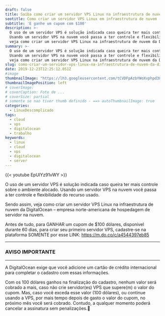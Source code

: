 ```yaml
---
draft: false
title: Saiba como criar um servidor VPS Linux na infraestrutura de nuvem da DigitalOcean
seotitle: Como criar um servidor VPS Linux em infraestrutura de nuvem - e ganhe cupom com $100
subtitle: 'E ganhe um cupom com $100'
description: >-
  O uso de um servidor VPS é solução indicada caso queira ter mais controle sobre o ambiente alocado. 
  Usando um servidor VPS na nuvem você passa a ter controle e flexibilidade do recurso usado. Sendo assim, 
  veja como criar um servidor VPS Linux na infraestrutura de nuvem da DigitalOcean – empresa norte-americana de hospedagem de servidor na nuvem.
summary: >-
  O uso de um servidor VPS é solução indicada caso queira ter mais controle sobre o ambiente alocado. 
  Usando um servidor VPS na nuvem você passa a ter controle e flexibilidade do recurso usado. Sendo assim, 
  veja como criar um servidor VPS Linux na infraestrutura de nuvem da DigitalOcean – empresa norte-americana de hospedagem de servidor na nuvem.
slug: como-criar-um-servidor-vps-linux-na-infraestrutura-de-nuvem-da-digitalocean
date: 2019-12-23T12:25:12.051Z
#image
thumbnailImage: "https://lh3.googleusercontent.com/tCVDFpAzbYWoXvphpd38vf0aGegIFwlsWjlnafL7TtbnV2C5js7xUW0MR87hP-mhVqKPM4MgrBXKjPDugQ=w1000-no-tmp.jpg"
thumbnailImagePosition: left
# coverImage: 
# coverCaption: Foto de ...
# coverSize: partial
# somente se nao tiver thumb definido - ==> autoThumbnailImage: true
categories:
  - LinuxDescomplicado
tags:
  - cloud
  - vps
  - digitalocean
  - trabalho
keywords:
  - linux
  - cloud
  - vps
  - digitalocean
  - server
---
```


{{< youtube EpUlYz91vWY >}}


O uso de um servidor VPS é solução indicada caso queira ter mais controle sobre o ambiente alocado. Usando um servidor VPS na nuvem você passa a ter controle e flexibilidade do recurso usado. 

Sendo assim, veja como criar um servidor VPS Linux na infraestrutura de nuvem da DigitalOcean – empresa norte-americana de hospedagem de servidor na nuvem.

Antes de tudo, para GANHAR um cupom de $100 dólares, disponível durante 60 dias, para criar seu primeiro servidor VPS, cadastre-se na plataforma SOMENTE por esse LINK: https://m.do.co/c/a4544397eb85

***
### AVISO IMPORTANTE
***

A DigitalOcean exige que você adicione um cartão de crédito internacional para completar o cadastro com essas informações.

Com os 100 dólares ganhos na finalização do cadastro, nenhum valor será cobrado a mais, caso não crie servidor(es) VPS que supere(m) o valor do cupom. Mas, caso você exceda esse valor (100 dólares), ou continue usando a VPS, por mais tempo depois de gasto o valor do cupom, no próximo mês você será cobrado. Contudo, a qualquer momento poderá cancelar a assinatura sem penalizações.🙂

